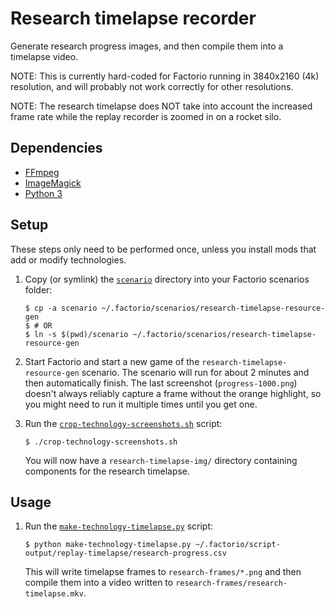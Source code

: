 # Research timelapse recorder

Generate research progress images, and then compile them into a timelapse video.

NOTE: This is currently hard-coded for Factorio running in 3840x2160 (4k) resolution,
and will probably not work correctly for other resolutions.

NOTE: The research timelapse does NOT take into account the increased frame rate
while the replay recorder is zoomed in on a rocket silo.


## Dependencies

- [FFmpeg][ffmpeg]
- [ImageMagick][magick]
- [Python 3][python]


## Setup

These steps only need to be performed once, unless you install mods that add or modify technologies.

 1. Copy (or symlink) the [`scenario`](./scenario) directory into your Factorio scenarios folder:

    ```
    $ cp -a scenario ~/.factorio/scenarios/research-timelapse-resource-gen
    $ # OR
    $ ln -s $(pwd)/scenario ~/.factorio/scenarios/research-timelapse-resource-gen
    ```

 2. Start Factorio and start a new game of the `research-timelapse-resource-gen` scenario.
    The scenario will run for about 2 minutes and then automatically finish.
    The last screenshot (`progress-1000.png`) doesn't always reliably capture a frame
    without the orange highlight, so you might need to run it multiple times until you get one.

 3. Run the [`crop-technology-screenshots.sh`](./crop-technology-screenshots.sh) script:

    ```
    $ ./crop-technology-screenshots.sh
    ```

    You will now have a `research-timelapse-img/` directory containing components for the research timelapse.

## Usage

 1. Run the [`make-technology-timelapse.py`](./make-technology-timelapse.py) script:

    ```
    $ python make-technology-timelapse.py ~/.factorio/script-output/replay-timelapse/research-progress.csv
    ```

    This will write timelapse frames to `research-frames/*.png` and then compile them
    into a video written to `research-frames/research-timelapse.mkv`.


[ffmpeg]: https://www.ffmpeg.org/
[magick]: https://imagemagick.org/
[python]: https://www.python.org/
